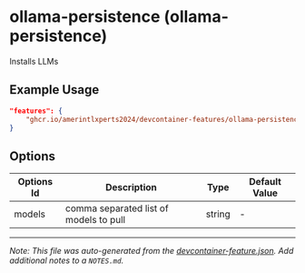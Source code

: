 
# ollama-persistence (ollama-persistence)

Installs LLMs

## Example Usage

```json
"features": {
    "ghcr.io/amerintlxperts2024/devcontainer-features/ollama-persistence:0": {}
}
```

## Options

| Options Id | Description | Type | Default Value |
|-----|-----|-----|-----|
| models | comma separated list of models to pull | string | - |



---

_Note: This file was auto-generated from the [devcontainer-feature.json](https://github.com/amerintlxperts2024/devcontainer-features/blob/main/src/ollama-persistence/devcontainer-feature.json).  Add additional notes to a `NOTES.md`._
